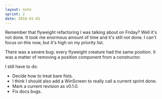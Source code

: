 ```yaml
---
layout: note
sprint: 2
date: 2018-01-01
---
```

Remember that flyweight refactoring I was talking about on Friday? Well it's not done. It took me enormous amount of time and it's still not done. I can't focus on this now, but it's high on my priority list.

There was a severe bug: every flyweight creature had the same position. It was a matter of removing a position component from a constructor.

I still have to do:

* Decide how to treat bare fists.
* I think I should also add a WinScreen to really call a current sprint done.
* Mark a current revision as v0.1.0.
* Fix docs bugs.